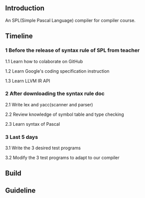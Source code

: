 ## Introduction

An SPL(Simple Pascal Language) compiler for compiler course.

## Timeline

### 1 Before the release of syntax rule of SPL from teacher

1.1 Learn how to colaborate on GitHub

1.2 Learn Google's coding specification instruction

1.3 Learn LLVM IR API

### 2 After downloading the syntax rule doc

2.1 Write lex and yacc(scanner and parser)

2.2 Review knowledge of symbol table and type checking

2.3 Learn syntax of Pascal

### 3 Last 5 days

3.1 Write the 3 desired test programs

3.2 Modify the 3 test programs to adapt to our compiler

## Build

## Guideline
